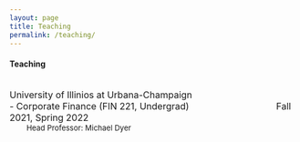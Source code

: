 ```yaml
---
layout: page
title: Teaching
permalink: /teaching/
---
```


#### **Teaching**
\
<font size="3"> University of Illinios at Urbana-Champaign </font>\
  <font size="3"> - Corporate Finance (FIN 221, Undergrad) &emsp;&emsp;&emsp;&emsp;&emsp;&emsp;&emsp;&emsp;&emsp; Fall 2021, Spring 2022 </font>\
  <font size="2">  &emsp;&emsp; Head Professor: Michael Dyer &emsp;&emsp;&emsp;&emsp;&emsp;&emsp;&emsp;&emsp;&emsp; </font>
  
